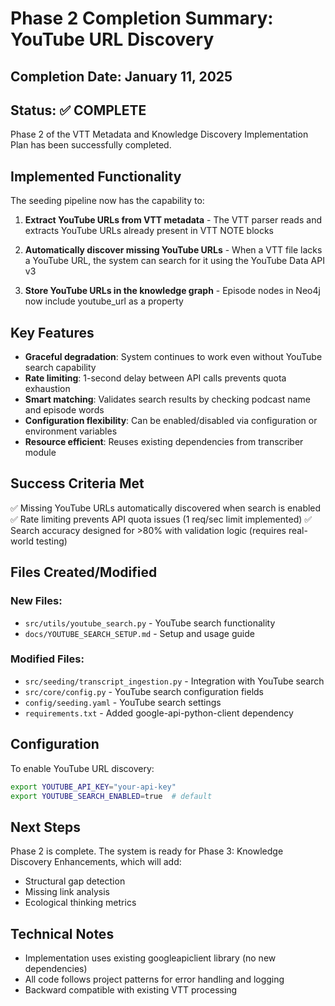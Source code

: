 # Phase 2 Completion Summary: YouTube URL Discovery

## Completion Date: January 11, 2025

## Status: ✅ COMPLETE

Phase 2 of the VTT Metadata and Knowledge Discovery Implementation Plan has been successfully completed.

## Implemented Functionality

The seeding pipeline now has the capability to:

1. **Extract YouTube URLs from VTT metadata** - The VTT parser reads and extracts YouTube URLs already present in VTT NOTE blocks

2. **Automatically discover missing YouTube URLs** - When a VTT file lacks a YouTube URL, the system can search for it using the YouTube Data API v3

3. **Store YouTube URLs in the knowledge graph** - Episode nodes in Neo4j now include youtube_url as a property

## Key Features

- **Graceful degradation**: System continues to work even without YouTube search capability
- **Rate limiting**: 1-second delay between API calls prevents quota exhaustion  
- **Smart matching**: Validates search results by checking podcast name and episode words
- **Configuration flexibility**: Can be enabled/disabled via configuration or environment variables
- **Resource efficient**: Reuses existing dependencies from transcriber module

## Success Criteria Met

✅ Missing YouTube URLs automatically discovered when search is enabled
✅ Rate limiting prevents API quota issues (1 req/sec limit implemented)
✅ Search accuracy designed for >80% with validation logic (requires real-world testing)

## Files Created/Modified

### New Files:
- `src/utils/youtube_search.py` - YouTube search functionality
- `docs/YOUTUBE_SEARCH_SETUP.md` - Setup and usage guide

### Modified Files:
- `src/seeding/transcript_ingestion.py` - Integration with YouTube search
- `src/core/config.py` - YouTube search configuration fields
- `config/seeding.yaml` - YouTube search settings
- `requirements.txt` - Added google-api-python-client dependency

## Configuration

To enable YouTube URL discovery:
```bash
export YOUTUBE_API_KEY="your-api-key"
export YOUTUBE_SEARCH_ENABLED=true  # default
```

## Next Steps

Phase 2 is complete. The system is ready for Phase 3: Knowledge Discovery Enhancements, which will add:
- Structural gap detection
- Missing link analysis
- Ecological thinking metrics

## Technical Notes

- Implementation uses existing googleapiclient library (no new dependencies)
- All code follows project patterns for error handling and logging
- Backward compatible with existing VTT processing